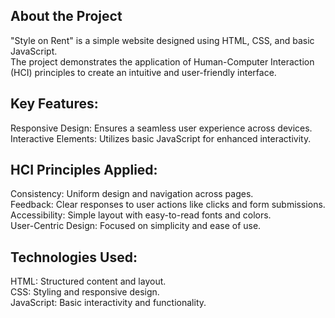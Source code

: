 ## About the Project
"Style on Rent" is a simple website designed using HTML, CSS, and basic JavaScript.      
 The project demonstrates the application of Human-Computer Interaction (HCI) principles to create an intuitive and user-friendly interface.      

## Key Features:
Responsive Design: Ensures a seamless user experience across devices.          
Interactive Elements: Utilizes basic JavaScript for enhanced interactivity.      

## HCI Principles Applied:
Consistency: Uniform design and navigation across pages.         
Feedback: Clear responses to user actions like clicks and form submissions.        
Accessibility: Simple layout with easy-to-read fonts and colors.       
User-Centric Design: Focused on simplicity and ease of use.         

## Technologies Used:
HTML: Structured content and layout.        
CSS: Styling and responsive design.          
JavaScript: Basic interactivity and functionality.        
